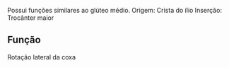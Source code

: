 Possui funções similares ao glúteo médio.
Origem: Crista do ílio
Inserção: Trocânter maior

## Função
Rotação lateral da coxa